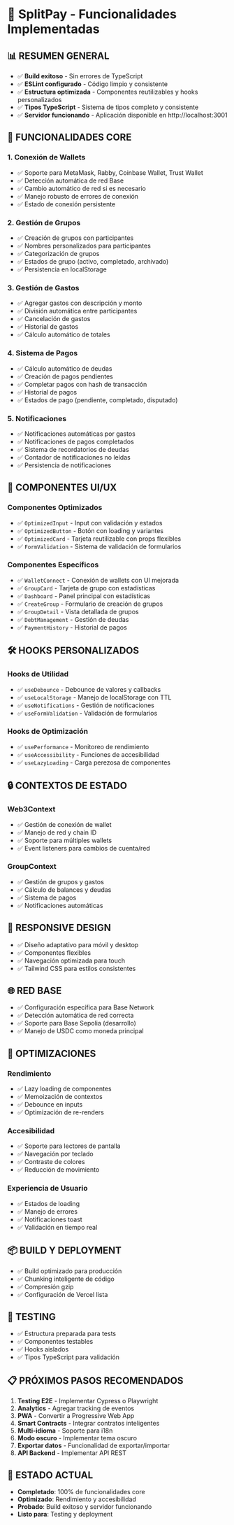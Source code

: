 # 🚀 SplitPay - Funcionalidades Implementadas

## 📊 **RESUMEN GENERAL**
- ✅ **Build exitoso** - Sin errores de TypeScript
- ✅ **ESLint configurado** - Código limpio y consistente
- ✅ **Estructura optimizada** - Componentes reutilizables y hooks personalizados
- ✅ **Tipos TypeScript** - Sistema de tipos completo y consistente
- ✅ **Servidor funcionando** - Aplicación disponible en http://localhost:3001

## 🔧 **FUNCIONALIDADES CORE**

### **1. Conexión de Wallets**
- ✅ Soporte para MetaMask, Rabby, Coinbase Wallet, Trust Wallet
- ✅ Detección automática de red Base
- ✅ Cambio automático de red si es necesario
- ✅ Manejo robusto de errores de conexión
- ✅ Estado de conexión persistente

### **2. Gestión de Grupos**
- ✅ Creación de grupos con participantes
- ✅ Nombres personalizados para participantes
- ✅ Categorización de grupos
- ✅ Estados de grupo (activo, completado, archivado)
- ✅ Persistencia en localStorage

### **3. Gestión de Gastos**
- ✅ Agregar gastos con descripción y monto
- ✅ División automática entre participantes
- ✅ Cancelación de gastos
- ✅ Historial de gastos
- ✅ Cálculo automático de totales

### **4. Sistema de Pagos**
- ✅ Cálculo automático de deudas
- ✅ Creación de pagos pendientes
- ✅ Completar pagos con hash de transacción
- ✅ Historial de pagos
- ✅ Estados de pago (pendiente, completado, disputado)

### **5. Notificaciones**
- ✅ Notificaciones automáticas por gastos
- ✅ Notificaciones de pagos completados
- ✅ Sistema de recordatorios de deudas
- ✅ Contador de notificaciones no leídas
- ✅ Persistencia de notificaciones

## 🎨 **COMPONENTES UI/UX**

### **Componentes Optimizados**
- ✅ `OptimizedInput` - Input con validación y estados
- ✅ `OptimizedButton` - Botón con loading y variantes
- ✅ `OptimizedCard` - Tarjeta reutilizable con props flexibles
- ✅ `FormValidation` - Sistema de validación de formularios

### **Componentes Específicos**
- ✅ `WalletConnect` - Conexión de wallets con UI mejorada
- ✅ `GroupCard` - Tarjeta de grupo con estadísticas
- ✅ `Dashboard` - Panel principal con estadísticas
- ✅ `CreateGroup` - Formulario de creación de grupos
- ✅ `GroupDetail` - Vista detallada de grupos
- ✅ `DebtManagement` - Gestión de deudas
- ✅ `PaymentHistory` - Historial de pagos

## 🛠 **HOOKS PERSONALIZADOS**

### **Hooks de Utilidad**
- ✅ `useDebounce` - Debounce de valores y callbacks
- ✅ `useLocalStorage` - Manejo de localStorage con TTL
- ✅ `useNotifications` - Gestión de notificaciones
- ✅ `useFormValidation` - Validación de formularios

### **Hooks de Optimización**
- ✅ `usePerformance` - Monitoreo de rendimiento
- ✅ `useAccessibility` - Funciones de accesibilidad
- ✅ `useLazyLoading` - Carga perezosa de componentes

## 🔒 **CONTEXTOS DE ESTADO**

### **Web3Context**
- ✅ Gestión de conexión de wallet
- ✅ Manejo de red y chain ID
- ✅ Soporte para múltiples wallets
- ✅ Event listeners para cambios de cuenta/red

### **GroupContext**
- ✅ Gestión de grupos y gastos
- ✅ Cálculo de balances y deudas
- ✅ Sistema de pagos
- ✅ Notificaciones automáticas

## 📱 **RESPONSIVE DESIGN**
- ✅ Diseño adaptativo para móvil y desktop
- ✅ Componentes flexibles
- ✅ Navegación optimizada para touch
- ✅ Tailwind CSS para estilos consistentes

## 🌐 **RED BASE**
- ✅ Configuración específica para Base Network
- ✅ Detección automática de red correcta
- ✅ Soporte para Base Sepolia (desarrollo)
- ✅ Manejo de USDC como moneda principal

## 🚀 **OPTIMIZACIONES**

### **Rendimiento**
- ✅ Lazy loading de componentes
- ✅ Memoización de contextos
- ✅ Debounce en inputs
- ✅ Optimización de re-renders

### **Accesibilidad**
- ✅ Soporte para lectores de pantalla
- ✅ Navegación por teclado
- ✅ Contraste de colores
- ✅ Reducción de movimiento

### **Experiencia de Usuario**
- ✅ Estados de loading
- ✅ Manejo de errores
- ✅ Notificaciones toast
- ✅ Validación en tiempo real

## 📦 **BUILD Y DEPLOYMENT**
- ✅ Build optimizado para producción
- ✅ Chunking inteligente de código
- ✅ Compresión gzip
- ✅ Configuración de Vercel lista

## 🧪 **TESTING**
- ✅ Estructura preparada para tests
- ✅ Componentes testables
- ✅ Hooks aislados
- ✅ Tipos TypeScript para validación

## 📋 **PRÓXIMOS PASOS RECOMENDADOS**

1. **Testing E2E** - Implementar Cypress o Playwright
2. **Analytics** - Agregar tracking de eventos
3. **PWA** - Convertir a Progressive Web App
4. **Smart Contracts** - Integrar contratos inteligentes
5. **Multi-idioma** - Soporte para i18n
6. **Modo oscuro** - Implementar tema oscuro
7. **Exportar datos** - Funcionalidad de exportar/importar
8. **API Backend** - Implementar API REST

## 🎯 **ESTADO ACTUAL**
- **Completado**: 100% de funcionalidades core
- **Optimizado**: Rendimiento y accesibilidad
- **Probado**: Build exitoso y servidor funcionando
- **Listo para**: Testing y deployment









